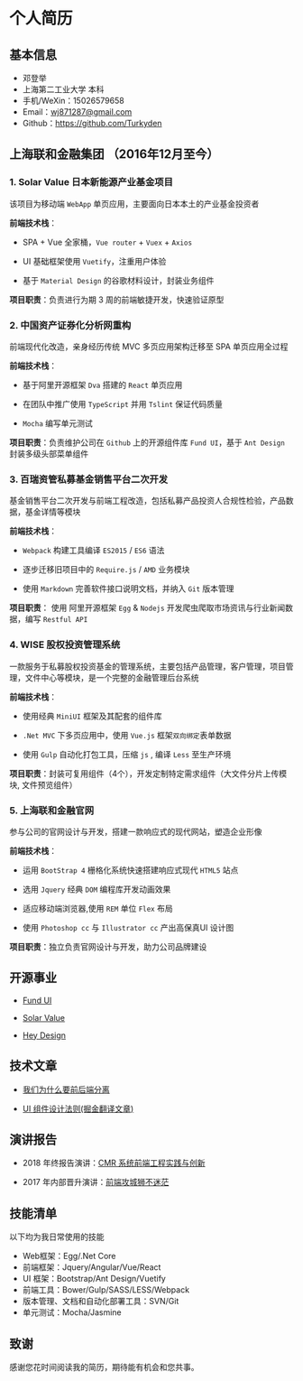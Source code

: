 # 个人简历

## 基本信息

- 邓登举
- 上海第二工业大学 本科
- 手机/WeXin：15026579658
- Email：wj871287@gmail.com
- Github：https://github.com/Turkyden

## 上海联和金融集团 （2016年12月至今）

### 1. Solar Value 日本新能源产业基金项目

该项目为移动端 `WebApp` 单页应用，主要面向日本本土的产业基金投资者

**前端技术栈**：

- SPA + Vue 全家桶，`Vue router` + `Vuex` + `Axios`

- UI 基础框架使用 `Vuetify`，注重用户体验

- 基于 `Material Design` 的谷歌材料设计，封装业务组件

**项目职责**：负责进行为期 3 周的前端敏捷开发，快速验证原型

### 2. 中国资产证券化分析网重构

前端现代化改造，亲身经历传统 MVC 多页应用架构迁移至 SPA 单页应用全过程

**前端技术栈**：

- 基于阿里开源框架 `Dva` 搭建的 `React` 单页应用

- 在团队中推广使用 `TypeScript` 并用 `Tslint` 保证代码质量

- `Mocha` 编写单元测试

**项目职责**：负责维护公司在 `Github` 上的开源组件库 `Fund UI`，基于 `Ant Design` 封装多级头部菜单组件

### 3. 百瑞资管私募基金销售平台二次开发

基金销售平台二次开发与前端工程改造，包括私募产品投资人合规性检验，产品数据，基金详情等模块

**前端技术栈**：

- `Webpack` 构建工具编译 `ES2015` / `ES6` 语法

- 逐步迁移旧项目中的 `Require.js` / `AMD` 业务模块

- 使用 `Markdown` 完善软件接口说明文档，并纳入 `Git` 版本管理

**项目职责**： 使用 阿里开源框架 `Egg` & `Nodejs` 开发爬虫爬取市场资讯与行业新闻数据，编写 `Restful API`

### 4. WISE 股权投资管理系统

一款服务于私募股权投资基金的管理系统，主要包括产品管理，客户管理，项目管理，文件中心等模块，是一个完整的金融管理后台系统

**前端技术栈**：

- 使用经典 `MiniUI` 框架及其配套的组件库

- `.Net MVC` 下多页应用中，使用 `Vue.js` 框架`双向绑定`表单数据

- 使用 `Gulp` 自动化打包工具，压缩 `js` , 编译 `Less` 至生产环境

**项目职责**：封装可复用组件（4个），开发定制特定需求组件（大文件分片上传模块, 文件预览组件）

### 5. 上海联和金融官网

参与公司的官网设计与开发，搭建一款响应式的现代网站，塑造企业形像

**前端技术栈**：

- 运用 `BootStrap 4` 栅格化系统快速搭建响应式现代 `HTML5` 站点

- 选用 `Jquery` 经典 `DOM` 编程库开发动画效果

- 适应移动端浏览器,使用 `REM` 单位 `Flex` 布局

- 使用 `Photoshop cc` 与 `Illustrator cc` 产出高保真UI 设计图

**项目职责**：独立负责官网设计与开发，助力公司品牌建设

## 开源事业

- [Fund UI](http://github.com/yourname/projectname)

- [Solar Value](http://github.com/yourname/projectname)

- [Hey Design](http://github.com/yourname/projectname)

## 技术文章

- [我们为什么要前后端分离](https://turkyden.github.io/2018/02/24/%E6%88%91%E4%BB%AC%E4%B8%BA%E4%BB%80%E4%B9%88%E8%A6%81%E5%89%8D%E5%90%8E%E7%AB%AF%E5%88%86%E7%A6%BB%EF%BC%9F/)

- [UI 组件设计法则(掘金翻译文章)](http://get.jobdeer.com/343.get)

## 演讲报告

- 2018 年终报告演讲：[CMR 系统前端工程实践与创新](http://jobdeer.com)

- 2017 年内部晋升演讲：[前端攻城狮不迷茫](http://jobdeer.com)

## 技能清单

以下均为我日常使用的技能

- Web框架：Egg/.Net Core
- 前端框架：Jquery/Angular/Vue/React
- UI 框架：Bootstrap/Ant Design/Vuetify
- 前端工具：Bower/Gulp/SASS/LESS/Webpack
- 版本管理、文档和自动化部署工具：SVN/Git
- 单元测试：Mocha/Jasmine

## 致谢

感谢您花时间阅读我的简历，期待能有机会和您共事。